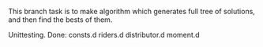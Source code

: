 This branch task is to make algorithm which generates full tree of solutions, and then find the bests of them.

Unittesting. 
Done:
consts.d
riders.d
distributor.d
moment.d

